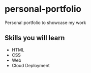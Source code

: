 # personal-portfolio
Personal portfolio to showcase my work


## Skills you will learn
- HTML
- CSS
- Web
- Cloud Deployment

